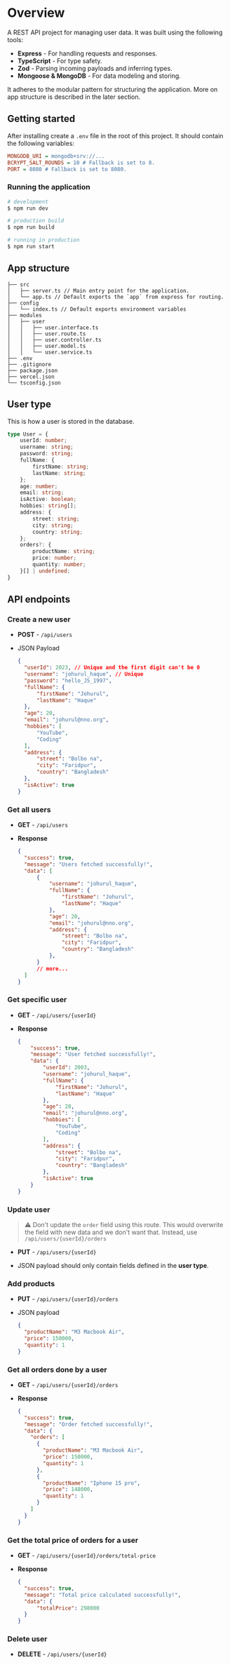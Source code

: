# Overview
A REST API project for managing user data. It was built using the following tools:
- **Express** - For handling requests and responses.
- **TypeScript** - For type safety.
- **Zod** - Parsing incoming payloads and inferring types.
- **Mongoose & MongoDB** - For data modeling and storing.

It adheres to the modular pattern for structuring the application. More on app structure is described in the later section.

## Getting started
After installing create a `.env` file in the root of this project. It should contain the following variables:

```ini
MONGODB_URI = mongodb+srv://...
BCRYPT_SALT_ROUNDS = 10 # Fallback is set to 8.
PORT = 8080 # Fallback is set to 8080.
```

### Running the application
   ```bash
   # development
   $ npm run dev

   # production build
   $ npm run build

   # running in production
   $ npm run start
   ```

## App structure

```
├── src
│   ├── server.ts // Main entry point for the application.
│   └── app.ts // Default exports the `app` from express for routing.  
├── config
│   └── index.ts // Default exports environment variables
├── modules
│   ├── user
│   │   ├── user.interface.ts
│   │   ├── user.route.ts
│   │   ├── user.controller.ts
│   │   ├── user.model.ts
│   │   └── user.service.ts
├── .env
├── .gitignore
├── package.json
├── vercel.json
└── tsconfig.json
```

## User type
This is how a user is stored in the database.

```ts
type User = {
    userId: number;
    username: string;
    password: string;
    fullName: {
        firstName: string;
        lastName: string;
    };
    age: number;
    email: string;
    isActive: boolean;
    hobbies: string[];
    address: {
        street: string;
        city: string;
        country: string;
    };
    orders?: {
        productName: string;
        price: number;
        quantity: number;
    }[] | undefined;
}
```

## API endpoints

### Create a new user
- **POST** - `/api/users`
- JSON Payload
  
  ```json
  {
    "userId": 2023, // Unique and the first digit can't be 0
    "username": "johurul_haque", // Unique
    "password": "hello_JS_1997",
    "fullName": {
        "firstName": "Johurul",
        "lastName": "Haque"
    },
    "age": 20,
    "email": "johurul@nno.org",
    "hobbies": [
        "YouTube",
        "Coding"
    ],
    "address": {
        "street": "Bolbo na",
        "city": "Faridpur",
        "country": "Bangladesh"
    },
    "isActive": true
  } 
  ```
### Get all users
- **GET** - `/api/users`
- **Response**
  
  ```json
  {
    "success": true,
    "message": "Users fetched successfully!",
    "data": [
        {
            "username": "johurul_haque",
            "fullName": {
                "firstName": "Johurul",
                "lastName": "Haque"
            },
            "age": 20,
            "email": "johurul@nno.org",
            "address": {
                "street": "Bolbo na",
                "city": "Faridpur",
                "country": "Bangladesh"
            },
        } 
        // more...
    ]
  }
  ```

### Get specific user
- **GET** - `/api/users/{userId}`
- **Response** 
  
    ```json
    {
        "success": true,
        "message": "User fetched successfully!",
        "data": {
            "userId": 2003,
            "username": "johurul_haque",
            "fullName": {
                "firstName": "Johurul",
                "lastName": "Haque"
            },
            "age": 20,
            "email": "johurul@nno.org",
            "hobbies": [
                "YouTube",
                "Coding"
            ],
            "address": {
                "street": "Bolbo na",
                "city": "Faridpur",
                "country": "Bangladesh"
            },
            "isActive": true
        }
    }
    ```

### Update user
> ⚠️ Don't update the `order` field using this route. This would overwrite the field with new data and we don't want that. Instead, use `/api/users/{userId}/orders`

- **PUT** - `/api/users/{userId}`

- JSON payload should only contain fields defined in the **user type**.

### Add products
- **PUT** - `/api/users/{userId}/orders`
- JSON payload
  
  ```json
  {
    "productName": "M3 Macbook Air",
    "price": 150000,
    "quantity": 1
  }
  ```
### Get all orders done by a user
- **GET** - `/api/users/{userId}/orders`
- **Response**
  
  ```json
  {
    "success": true,
    "message": "Order fetched successfully!",
    "data": {
      "orders": [
        {
          "productName": "M3 Macbook Air",
          "price": 150000,
          "quantity": 1
        },
        {
          "productName": "Iphone 15 pro",
          "price": 148000,
          "quantity": 1
        }
      ]
    }
  }
  ```

### Get the total price of orders for a user
- **GET** - `/api/users/{userId}/orders/total-price`
- **Response**
  
  ```json
  {
    "success": true,
    "message": "Total price calculated successfully!",
    "data": {
        "totalPrice": 298000
    }
  }
  ```

### Delete user
- **DELETE** - `/api/users/{userId}`
